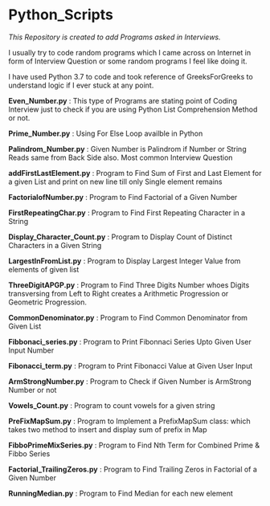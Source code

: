 # Python_Scripts

*This Repository is created to add Programs asked in Interviews.*

I usually try to code random programs which I came across on Internet in form of Interview Question or some random programs I feel like doing it.

I have used Python 3.7 to code and took reference of GreeksForGreeks to understand logic if I ever stuck at any point.

**Even_Number.py** : This type of Programs are stating point of Coding Interview just to check if you are using Python List Comprehension Method or not.

**Prime_Number.py** : Using For Else Loop availble in Python 

**Palindrom_Number.py** : Given Number is Palindrom if Number or String Reads same from Back Side also. Most common Interview Question

**addFirstLastElement.py** : Program to Find Sum of First and Last Element for a given List and print on new line till only Single element remains

**FactorialofNumber.py** : Program to Find Factorial of a Given Number

**FirstRepeatingChar.py** : Program to Find First Repeating Character in a String

**Display_Character_Count.py** : Program to Display Count of Distinct Characters in a Given String

**LargestInFromList.py** : Program to Display Largest Integer Value from elements of given list

**ThreeDigitAPGP.py** : Program to Find Three Digits Number whoes Digits transversing from Left to Right creates a Arithmetic Progression or Geometric Progression.

**CommonDenominator.py** : Program to Find Common Denominator from Given List

**Fibbonaci_series.py** : Program to Print Fibonnaci Series Upto Given User Input Number

**Fibonacci_term.py** : Program to Print Fibonacci Value at Given User Input 

**ArmStrongNumber.py** : Program to Check if Given Number is ArmStrong Number or not

**Vowels_Count.py** : Program to count vowels for a given string

**PreFixMapSum.py** : Program to Implement a PrefixMapSum class: which takes two method to insert and display sum of prefix in Map 

**FibboPrimeMixSeries.py** : Program to Find Nth Term for Combined Prime & Fibbo Series 

**Factorial_TrailingZeros.py** : Program to Find Trailing Zeros in Factorial of a Given Number

**RunningMedian.py** : Program to Find Median for each new element

